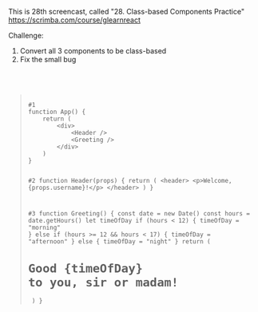 This is 28th screencast, called "28. Class-based Components Practice"<br />
https://scrimba.com/course/glearnreact



Challenge:<br />
1. Convert all 3 components to be class-based<br />
2. Fix the small bug<br />


<br />
<br />

<blockquote><pre><code>
#1
function App() {
    return (
        &lt;div&gt;
            &lt;Header /&gt;
            &lt;Greeting /&gt;
        &lt;/div&gt;
    )
}

#2
function Header(props) {
    return (
        &lt;header&gt;
        &lt;p&gt;Welcome, {props.username}!&lt;/p&gt;
        &lt;/header&gt;
    )
}

#3
function Greeting() {
    const date = new Date()
    const hours = date.getHours()
    let timeOfDay
    if (hours < 12) {
        timeOfDay = "morning"
    } else if (hours >= 12 && hours < 17) {
        timeOfDay = "afternoon"
    } else {
        timeOfDay = "night"
    }
    return (
        <h1>Good {timeOfDay} to you, sir or madam!</h1>
    )
}
</code></pre></blockquote>